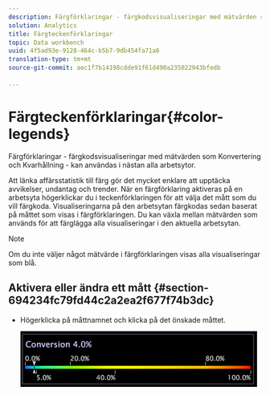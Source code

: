 ```yaml
---
description: Färgförklaringar - färgkodsvisualiseringar med mätvärden som Konvertering och Kvarhållning - kan användas i nästan alla arbetsytor.
solution: Analytics
title: Färgteckenförklaringar
topic: Data workbench
uuid: 4f5ad93e-9128-464c-b5b7-9db454fa71a6
translation-type: tm+mt
source-git-commit: aec1f7b14198cdde91f61d490a235022943bfedb

---
```



# Färgteckenförklaringar{#color-legends}

Färgförklaringar - färgkodsvisualiseringar med mätvärden som Konvertering och Kvarhållning - kan användas i nästan alla arbetsytor.

Att länka affärsstatistik till färg gör det mycket enklare att upptäcka avvikelser, undantag och trender. När en färgförklaring aktiveras på en arbetsyta högerklickar du i teckenförklaringen för att välja det mått som du vill färgkoda. Visualiseringarna på den arbetsytan färgkodas sedan baserat på måttet som visas i färgförklaringen. Du kan växla mellan mätvärden som används för att färglägga alla visualiseringar i den aktuella arbetsytan.

>[!NOTE]
>
>Om du inte väljer något mätvärde i färgförklaringen visas alla visualiseringar som blå.

## Aktivera eller ändra ett mått {#section-694234fc79fd44c2a2ea2f677f74b3dc}

* Högerklicka på måttnamnet och klicka på det önskade måttet.

   ![](assets/lgd_ColorLegend.png)

